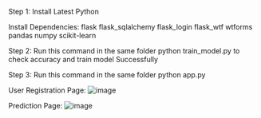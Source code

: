 Step 1:
Install Latest Python

Install Dependencies:
flask
flask_sqlalchemy
flask_login
flask_wtf
wtforms
pandas
numpy
scikit-learn

Step 2:
Run this command in the same folder
python train_model.py
to check accuracy and train model Successfully

Step 3:
Run this command in the same folder
python app.py

User Registration Page:
![image](https://github.com/aftabakhan82/customer_churn/assets/87515168/a58190bc-0e17-47cd-9c7b-274eabaaa4f3)

Prediction Page:
![image](https://github.com/aftabakhan82/customer_churn/assets/87515168/897ae49d-adae-4366-ac6b-f57ed491b263)

